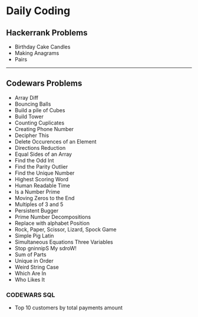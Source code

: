 # Daily Coding

## Hackerrank Problems

- Birthday Cake Candles
- Making Anagrams
- Pairs

---

## Codewars Problems

- Array Diff
- Bouncing Balls
- Build a pile of Cubes
- Build Tower
- Counting Cuplicates
- Creating Phone Number
- Decipher This
- Delete Occurences of an Element
- Directions Reduction
- Equal Sides of an Array
- Find the Odd Int
- Find the Parity Outlier
- Find the Unique Number
- Highest Scoring Word
- Human Readable Time
- Is a Number Prime
- Moving Zeros to the End
- Multiples of 3 and 5
- Persistent Bugger
- Prime Number Decompositions
- Replace with alphabet Position
- Rock, Paper, Scissor, Lizard, Spock Game
- Simple Pig Latin
- Simultaneous Equations Three Variables
- Stop gninnipS My sdroW!
- Sum of Parts
- Unique in Order
- Weird String Case
- Which Are In
- Who Likes It

### CODEWARS SQL

- Top 10 customers by total payments amount
